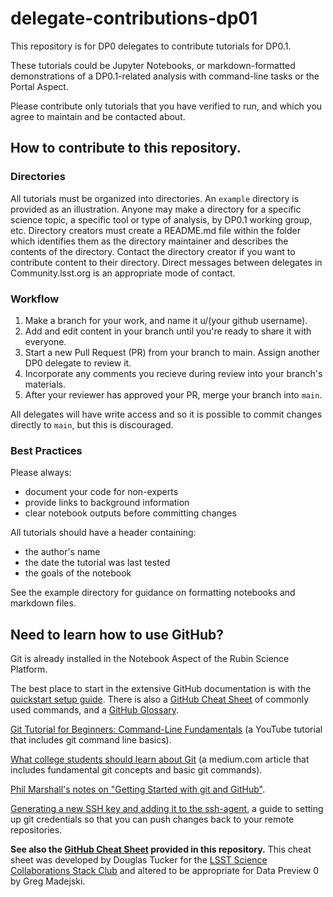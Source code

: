# delegate-contributions-dp01

This repository is for DP0 delegates to contribute tutorials for DP0.1. 

These tutorials could be Jupyter Notebooks, or markdown-formatted demonstrations of a DP0.1-related analysis with command-line tasks or the Portal Aspect.

Please contribute only tutorials that you have verified to run, and which you agree to maintain and be contacted about.

## How to contribute to this repository.

### Directories

All tutorials must be organized into directories.
An ``example`` directory is provided as an illustration.
Anyone may make a directory for a specific science topic, a specific tool or type of analysis, by DP0.1 working group, etc.
Directory creators must create a README.md file within the folder which identifies them as the directory maintainer and describes the contents of the directory.
Contact the directory creator if you want to contribute content to their directory.
Direct messages between delegates in Community.lsst.org is an appropriate mode of contact.

### Workflow

1. Make a branch for your work, and name it u/(your github username).
2. Add and edit content in your branch until you're ready to share it with everyone.
3. Start a new Pull Request (PR) from your branch to main. Assign another DP0 delegate to review it.
4. Incorporate any comments you recieve during review into your branch's materials.
5. After your reviewer has approved your PR, merge your branch into ``main``.

All delegates will have write access and so it is possible to commit changes directly to ``main``, but this is discouraged.

### Best Practices

Please always:
- document your code for non-experts
- provide links to background information
- clear notebook outputs before committing changes

All tutorials should have a header containing:
 - the author's name
 - the date the tutorial was last tested
 - the goals of the notebook

See the example directory for guidance on formatting notebooks and markdown files.

## Need to learn how to use GitHub?

Git is already installed in the Notebook Aspect of the Rubin Science Platform.

The best place to start in the extensive GitHub documentation is with the <a href="https://docs.github.com/en/get-started/quickstart/set-up-git">quickstart setup guide</a>.
There is also a <a href="https://training.github.com/downloads/github-git-cheat-sheet/">GitHub Cheat Sheet</a> of commonly used commands, and a <a href="https://docs.github.com/en/get-started/quickstart/github-glossary">GitHub Glossary</a>. 

<a href="https://www.youtube.com/watch?v=HVsySz-h9r4">Git Tutorial for Beginners: Command-Line Fundamentals</a> (a YouTube tutorial that includes git command line basics). 

<a href="https://medium.com/@christo8989/what-college-students-should-learn-about-git-6bbf6eaac39c">What college students should learn about Git</a> (a medium.com article that includes fundamental git concepts and basic git commands).

<a href="https://github.com/drphilmarshall/GettingStarted">Phil Marshall's notes on "Getting Started with git and GitHub"</a>.

<a href="https://docs.github.com/en/github/authenticating-to-github/connecting-to-github-with-ssh/generating-a-new-ssh-key-and-adding-it-to-the-ssh-agent">Generating a new SSH key and adding it to the ssh-agent</a>, a guide to setting up git credentials so that you can push changes back to your remote repositories.

**See also the <a href="https://github.com/rubin-dp0/delegate-contributions-dp01/blob/main/CheatSheet.txt">GitHub Cheat Sheet</a> provided in this repository.** This cheat sheet was developed by Douglas Tucker for the <a href="https://github.com/LSSTScienceCollaborations/StackClub">LSST Science Collaborations Stack Club</a> and altered to be appropriate for Data Preview 0 by Greg Madejski. 
